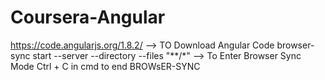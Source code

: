 # Coursera-Angular

https://code.angularjs.org/1.8.2/ --> TO Download Angular Code
browser-sync start --server --directory --files "**/*" --> To Enter Browser Sync Mode 
Ctrl + C in cmd to end BROWsER-SYNC
